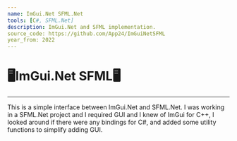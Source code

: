 ```yaml
---
name: ImGui.Net SFML.Net
tools: [C#, SFML.Net]
description: ImGui.Net and SFML implementation.
source_code: https://github.com/App24/ImGuiNetSFML
year_from: 2022
---
```


# 🖥️ImGui.Net SFML🖥️

---

This is a simple interface between ImGui.Net and SFML.Net. I was working in a SFML.Net project and I required GUI and I knew of ImGui for C++, I looked around if there were any bindings for C#, and added some utility functions to simplify adding GUI.